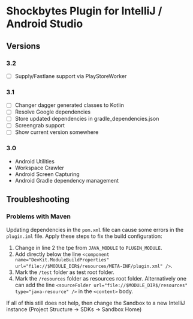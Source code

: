 # Shockbytes Plugin for IntelliJ / Android Studio

## Versions

### 3.2
- [ ] Supply/Fastlane support via PlayStoreWorker

### 3.1
- [ ] Changer dagger generated classes to Kotlin
- [ ] Resolve Google dependencies
- [ ] Store updated dependencies in gradle_dependencies.json
- [ ] Screengrab support
- [ ] Show current version somewhere

### 3.0
* Android Utilities
* Workspace Crawler
* Android Screen Capturing
* Android Gradle dependency management

## Troubleshooting

### Problems with Maven
Updating dependencies in the `pom.xml` file can cause some errors
in the `plugin.iml` file. Apply these steps to fix the build configuration:
1. Change in line 2 the tpe from `JAVA_MODULE` to `PLUGIN_MODULE`.
2. Add directly below the line `<component name="DevKit.ModuleBuildProperties" url="file://$MODULE_DIR$/resources/META-INF/plugin.xml" />`.
3. Mark the `/test` folder as test root folder.
4. Mark the `/resources` folder as resources root folder. Alternatively one can add the line `<sourceFolder url="file://$MODULE_DIR$/resources" type="java-resource" />` in the `<content>` body. 

If all of this still does not help, then change the Sandbox to a new IntelliJ instance (Project Structure -> SDKs -> Sandbox Home)
